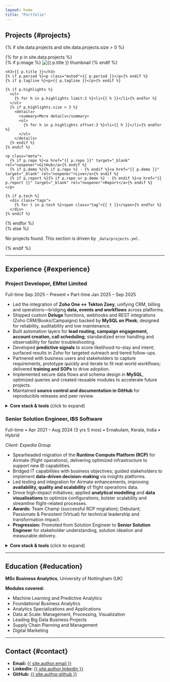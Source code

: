 ```yaml
---
layout: home
title: "Portfolio"
---
```


## Projects {#projects}

{% if site.data.projects and site.data.projects.size > 0 %}
<div class="grid">
  {% for p in site.data.projects %}
  <div class="card">
    {% if p.image %}
      <img class="thumb"
           src="{{ p.image | relative_url }}"
           alt="{{ p.title }} thumbnail"
           loading="lazy" decoding="async">
    {% endif %}

    <h3>{{ p.title }}</h3>
    {% if p.period %}<p class="muted">{{ p.period }}</p>{% endif %}
    {% if p.tagline %}<p>{{ p.tagline }}</p>{% endif %}

    {% if p.highlights %}
      <ul>
        {% for h in p.highlights limit:3 %}<li>{{ h }}</li>{% endfor %}
      </ul>
      {% if p.highlights.size > 3 %}
        <details>
          <summary>More details</summary>
          <ul>
            {% for h in p.highlights offset:3 %}<li>{{ h }}</li>{% endfor %}
          </ul>
        </details>
      {% endif %}
    {% endif %}

    <p class="meta">
      {% if p.repo %}<a href="{{ p.repo }}" target="_blank" rel="noopener">GitHub</a>{% endif %}
      {% if p.demo %}{% if p.repo %} · {% endif %}<a href="{{ p.demo }}" target="_blank" rel="noopener">Live</a>{% endif %}
      {% if p.report %}{% if p.repo or p.demo %} · {% endif %}<a href="{{ p.report }}" target="_blank" rel="noopener">Report</a>{% endif %}
    </p>

    {% if p.tech %}
      <div class="tags">
        {% for t in p.tech %}<span class="tag">{{ t }}</span>{% endfor %}
      </div>
    {% endif %}
  </div>
  {% endfor %}
</div>
{% else %}
<p class="muted">No projects found. This section is driven by <code>_data/projects.yml</code>.</p>
{% endif %}

---

## Experience {#experience}

<!-- ===== Current role first ===== -->
<div class="xp-card">
  <h3>Project Developer, EMtel Limited</h3>
  <p class="xp-meta">
    <span class="xp-chip">Full-time</span> Sep 2025 – Present
    <span class="xp-dot">•</span>
    <span class="xp-chip">Part-time</span> Jan 2025 – Sep 2025
  </p>

  <ul class="xp-points">
    <li>Led the integration of <strong>Zoho One ↔ Tekton Zoey</strong>, unifying CRM, billing and operations—bridging <strong>data, events and workflows</strong> across platforms.</li>
    <li>Shipped custom <strong>Deluge</strong> functions, webhooks and REST integrations (Zoho CRM/Books/Campaigns) backed by <strong>MySQL on Plesk</strong>; designed for reliability, auditability and low maintenance.</li>
    <li>Built automation layers for <strong>lead routing, campaign engagement, account creation, call scheduling</strong>; standardized error handling and observability for faster troubleshooting.</li>
    <li>Developed <strong>predictive signals</strong> to score likelihood-to-stay and intent; surfaced results in Zoho for targeted outreach and tiered follow-ups.</li>
    <li>Partnered with business users and stakeholders to capture requirements, prototype quickly and iterate to fit real-world workflows; delivered <strong>training and SOPs</strong> to drive adoption.</li>
    <li>Implemented secure data flows and schema design in <strong>MySQL</strong>, optimized queries and created reusable modules to accelerate future projects.</li>
    <li>Maintained <strong>source control and documentation in GitHub</strong> for reproducible releases and peer review.</li>
  </ul>

  <details>
    <summary><strong>Core stack & tools</strong> (click to expand)</summary>
    <p><strong>Platforms:</strong> Zoho One, Tekton Zoey, Plesk<br/>
    <strong>Languages:</strong> Deluge, Python, SQL (MySQL), PHP, HTML/CSS/JavaScript<br/>
    <strong>Integration:</strong> REST APIs, webhooks, OAuth, error/exception handling, idempotency<br/>
    <strong>DevOps/Tools:</strong> GitHub, logging/monitoring, documentation & SOPs<br/>
    <strong>Business:</strong> Stakeholder management, requirements elicitation, user training, process redesign</p>
  </details>
</div>

<div class="xp-card">
  <h3>Senior Solution Engineer, IBS Software</h3>
  <p class="xp-meta">
    Full-time • Apr 2021 – Aug 2024 (3 yrs 5 mos)
    <span class="xp-dot">•</span> Ernakulam, Kerala, India
    <span class="xp-dot">•</span> Hybrid
  </p>
  <p class="muted"><em>Client: Expedia Group</em></p>

  <ul class="xp-points">
    <li>Spearheaded migration of the <strong>Runtime Compute Platform (RCP)</strong> for Airmate (flight operations), delivering optimized infrastructure to support new BI capabilities.</li>
    <li>Bridged IT capabilities with business objectives; guided stakeholders to implement <strong>data-driven decision-making</strong> via insights platforms.</li>
    <li>Led testing and integration for Airmate enhancements, improving <strong>availability, quality and scalability</strong> of flight operations data.</li>
    <li>Drove high-impact initiatives; applied <strong>analytical modelling</strong> and <strong>data visualisations</strong> to optimize configurations, bolster scalability and streamline flight-related processes.</li>
    <li><strong>Awards:</strong> Team Champ (successful RCP migration); Debutant; Passionate & Persistent (Virtual) for technical leadership and transformation impact.</li>
    <li><strong>Progression:</strong> Promoted from Solution Engineer to <strong>Senior Solution Engineer</strong> for stakeholder understanding, solution ideation and measurable delivery.</li>
  </ul>

  <details>
    <summary><strong>Core stack & tools</strong> (click to expand)</summary>
    <p><strong>Full-Stack & Languages:</strong> Core Java, Kotlin, Python, JavaScript, React.js<br/>
    <strong>Cloud & DevOps:</strong> AWS, Kubernetes, Docker, Jenkins, Spinnaker, GitHub Actions<br/>
    <strong>Data & DB:</strong> SQL<br/>
    <strong>Practices:</strong> Project management, problem solving, business analysis, GitHub/CI/CD</p>
  </details>
</div>

---

## Education {#education}

**MSc Business Analytics**, University of Nottingham (UK)

**Modules covered:**
- Machine Learning and Predictive Analytics  
- Foundational Business Analytics  
- Analytics Specializations and Applications  
- Data at Scale: Management, Processing, Visualization  
- Leading Big Data Business Projects  
- Supply Chain Planning and Management  
- Digital Marketing

---

## Contact {#contact}

- **Email:** <a href="mailto:{{ site.author.email }}">{{ site.author.email }}</a>  
- **LinkedIn:** <a href="{{ site.author.linkedin }}" target="_blank" rel="noopener">{{ site.author.linkedin }}</a>  
- **GitHub:** <a href="{{ site.author.github }}" target="_blank" rel="noopener">{{ site.author.github }}</a>
